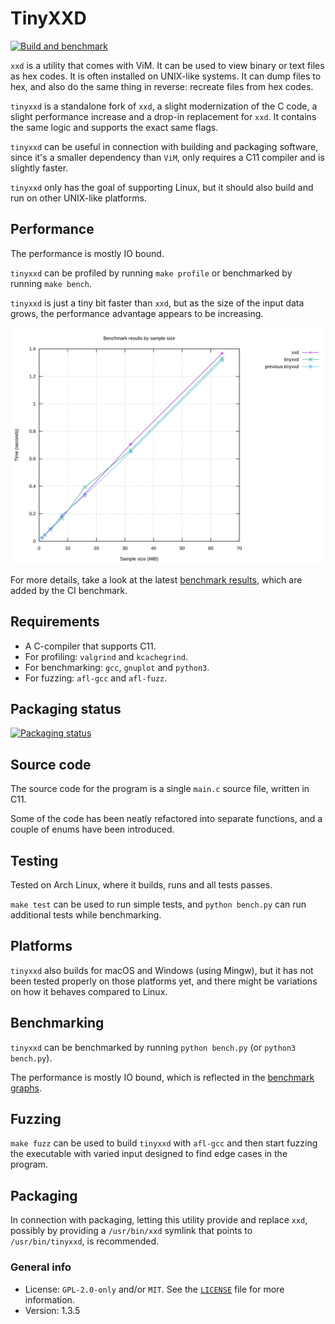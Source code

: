 # TinyXXD

[![Build and benchmark](https://github.com/xyproto/tinyxxd/actions/workflows/build_and_bench.yml/badge.svg)](https://github.com/xyproto/tinyxxd/actions/workflows/build_and_bench.yml)

`xxd` is a utility that comes with ViM. It can be used to view binary or text files as hex codes. It is often installed on UNIX-like systems. It can dump files to hex, and also do the same thing in reverse: recreate files from hex codes.

`tinyxxd` is a standalone fork of `xxd`, a slight modernization of the C code, a slight performance increase and a drop-in replacement for `xxd`. It contains the same logic and supports the exact same flags.

`tinyxxd` can be useful in connection with building and packaging software, since it's a smaller dependency than `ViM`, only requires a C11 compiler and is slightly faster.

`tinyxxd` only has the goal of supporting Linux, but it should also build and run on other UNIX-like platforms.

## Performance

The performance is mostly IO bound.

`tinyxxd` can be profiled by running `make profile` or benchmarked by running `make bench`.

`tinyxxd` is just a tiny bit faster than `xxd`, but as the size of the input data grows, the performance advantage appears to be increasing.

![performance graph](img/graph_by_size.svg)

For more details, take a look at the latest [benchmark results](benchmark_results.md), which are added by the CI benchmark.

## Requirements

* A C-compiler that supports C11.
* For profiling: `valgrind` and `kcachegrind`.
* For benchmarking: `gcc`, `gnuplot` and `python3`.
* For fuzzing: `afl-gcc` and `afl-fuzz`.

## Packaging status

[![Packaging status](https://repology.org/badge/vertical-allrepos/tinyxxd.svg)](https://repology.org/project/tinyxxd/versions)

## Source code

The source code for the program is a single `main.c` source file, written in C11.

Some of the code has been neatly refactored into separate functions, and a couple of enums have been introduced.

## Testing

Tested on Arch Linux, where it builds, runs and all tests passes.

`make test` can be used to run simple tests, and `python bench.py` can run additional tests while benchmarking.

## Platforms

`tinyxxd` also builds for macOS and Windows (using Mingw), but it has not been tested properly on those platforms yet, and there might be variations on how it behaves compared to Linux.

## Benchmarking

`tinyxxd` can be benchmarked by running `python bench.py` (or `python3 bench.py`).

The performance is mostly IO bound, which is reflected in the [benchmark graphs](benchmark_results.md).

## Fuzzing

`make fuzz` can be used to build `tinyxxd` with `afl-gcc` and then start fuzzing the executable with varied input designed to find edge cases in the program.

## Packaging

In connection with packaging, letting this utility provide and replace `xxd`, possibly by providing a `/usr/bin/xxd` symlink that points to `/usr/bin/tinyxxd`, is recommended.

### General info

* License: `GPL-2.0-only` and/or `MIT`. See the [`LICENSE`](LICENSE) file for more information.
* Version: 1.3.5
